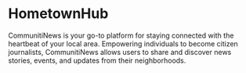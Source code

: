 # HometownHub
CommunitiNews is your go-to platform for staying connected with the heartbeat of your local area. Empowering individuals to become citizen journalists, CommunitiNews allows users to share and discover news stories, events, and updates from their neighborhoods. 
